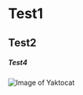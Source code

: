 # Test1
## Test2
##### Test4
![Image of Yaktocat](https://external-content.duckduckgo.com/iu/?u=https%3A%2F%2Fmy.alfred.edu%2Fzoom%2F_images%2Ffoster-lake.jpg&f=1&nofb=1&ipt=527842a3a842814de2690ffd0cd953cea6fa0e7ae323110995ef9257600c44e7&ipo=images)
